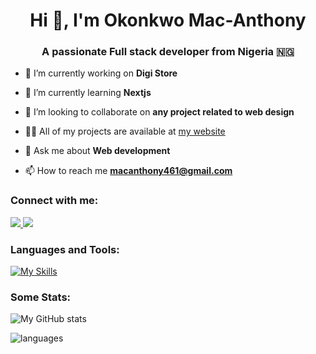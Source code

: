 <h1 align="center">Hi 👋, I'm Okonkwo Mac-Anthony</h1>
<h3 align="center">A passionate Full stack developer from Nigeria  🇳🇬</h3>

- 🔭 I’m currently working on **Digi Store**

- 🌱 I’m currently learning **Nextjs**

- 👯 I’m looking to collaborate on **any project related to web design**

- 👨‍💻 All of my projects are available at [my website](macanthony.vercel.app)

- 💬 Ask me about **Web development**

- 📫 How to reach me **macanthony461@gmail.com**

<h3 align="left">Connect with me:</h3>

<p>
  <a href="https://linkedin.com/in/okonkwo-mac-anthony-2a3302290">
    <img src="https://skillicons.dev/icons?i=linkedin" />
  </a>
  <a href="mailto:macanthony461@gmail.com">
    <img src="https://skillicons.dev/icons?i=gmail" />
  </a>
</p>

<h3 align="left">Languages and Tools:</h3>

[![My Skills](https://skillicons.dev/icons?i=html,css,js,ts,bootstrap,php,git,react,redux,express,postman,nodejs,tailwind,docker,nextjs,materialui,mongodb,matlab,jquery,kubernetes,gcp,mysql,vscode,webpack&perline=7)](https://skillicons.dev)

<h3 align="left">Some Stats:</h3>

![My GitHub stats](https://github-readme-stats.vercel.app/api?username=tony-dev0&show_icons=true)

![languages](https://github-readme-stats.vercel.app/api/top-langs/?username=tony-dev0&hide=scss&layout=compact)


